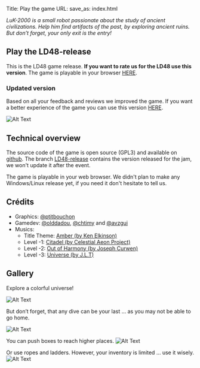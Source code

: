 Title: Play the game
URL:
save_as: index.html

*LuK-2000 is a small robot passionate about the study of ancient civilizations. Help him find artifacts of the past, by exploring ancient ruins. But don’t forget, your only exit is the entry!*

## Play the LD48-release

This is the LD48 game release. **If you want to rate us for the LD48 use this version**.
The game is playable in your browser [HERE]({static}/games/LD48-release/index.html).

### Updated version

Based on all your feedback and reviews we improved the game. If you want a better experience of the game you can use this version [HERE]({static}/games/main/).

![Alt Text]({static}/images/main_menu.gif)

## Technical overview

The source code of the game is open source (GPL3) and available on [github](https://github.com/ludum-rlyeh/LD48-deeper-and-deeper). The branch [LD48-release](https://github.com/ludum-rlyeh/LD48-deeper-and-deeper/tree/LD48-release) contains the version released for the jam, we won't update it after the event.

The game is playable in your web browser. We didn't plan to make any Windows/Linux release yet, if you need it don't hesitate to tell us.

## Crédits

- Graphics:  [@ptitbouchon](https://ldjam.com/users/ptitbouchon)
- Gamedev: [@olddadou](https://ldjam.com/users/olddadou), [@chtimy](https://ldjam.com/users/chtimy) and [@avzgui](https://ldjam.com/users/avzgui)
- Musics:
    - Title Theme: [Amber (by Ken Elkinson)](https://www.jamendo.com/track/979848/amber)
    - Level -1: [Citadel (by Celestial Aeon Project)](https://www.jamendo.com/track/25246/citadel)
    - Level -2: [Out of Harmony (by Joseph Curwen)](https://www.jamendo.com/track/1240073/out-of-harmony)
    - Level -3: [Universe (by J.L.T)](https://www.jamendo.com/track/907108/universe)

## Gallery

Explore a colorful universe!

![Alt Text]({static}/images/3f09b.png)

But don’t forget, that any dive can be your last … as you may not be able to go home.

![Alt Text]({static}/images/3f0eb.png)

You can push boxes to reach higher places.
![Alt Text]({static}/images/40585.png)

Or use ropes and ladders. However, your inventory is limited … use it wisely.
![Alt Text]({static}/images/4058a.png)
